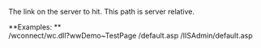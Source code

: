 ﻿The link on the server to hit. This path is server relative.

**Examples: **  
/wconnect/wc.dll?wwDemo~TestPage
/default.asp
/IISAdmin/default.asp